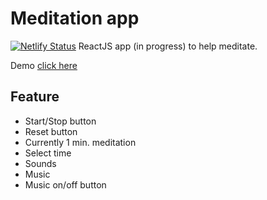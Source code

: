 # Meditation app
[![Netlify Status](https://api.netlify.com/api/v1/badges/eec23473-1c44-4797-8cbc-2f0da0854c89/deploy-status)](https://app.netlify.com/sites/condescending-mccarthy-f5194c/deploys)
ReactJS app (in progress) to help meditate.

Demo [click here](https://condescending-mccarthy-f5194c.netlify.app/)

## Feature

* Start/Stop button
* Reset button
* Currently 1 min. meditation
* Select time
* Sounds
* Music
* Music on/off button